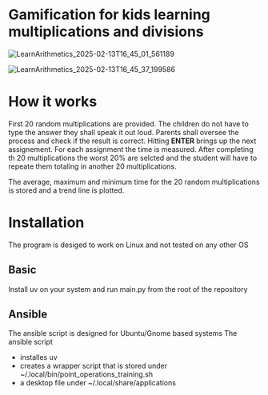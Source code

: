 # Gamification for kids learning multiplications and divisions

![LearnArithmetics_2025-02-13T16_45_01_561189](https://github.com/user-attachments/assets/f71a128b-4fff-41d9-889e-67eacbf0cfb1)

![LearnArithmetics_2025-02-13T16_45_37_199586](https://github.com/user-attachments/assets/02036de4-cd94-492b-8acb-495048fef863)

# How it works

First 20 random multiplications are provided. The children do not have to type the answer they shall speak it out loud. Parents shall oversee the process and check if the result is correct. Hitting **ENTER** brings up the next assignement. For each assignment the time is measured. After completing th 20 multiplications the worst 20% are selcted and the student will have to repeate them totaling in another 20 multiplications.

The average, maximum and minimum time for the 20 random multiplications is stored and a trend line is plotted.

# Installation

The program is desiged to work on Linux and not tested on any other OS

## Basic
Install uv on your system and run main.py from the root of the repository

## Ansible
The ansible script is designed for Ubuntu/Gnome based systems 
The ansible script 
- installes uv
- creates a wrapper script that is stored under ~/.local/bin/point_operations_training.sh
- a desktop file under ~/.local/share/applications

<!--
# Requirements
tkinter is required for matplot 
```
sudo apt install python3-tk
```
-->

